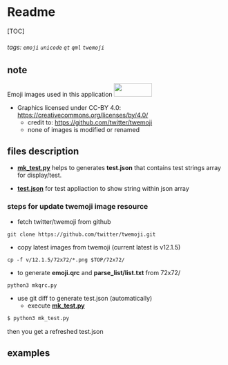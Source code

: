 # Readme

[TOC]

###### tags: ```emoji``` ```unicode``` ```qt``` ```qml``` ```twemoji```

## note

Emoji images used in this application <img src="https://mirrors.creativecommons.org/presskit/buttons/88x31/png/by.png" width=88 height=31>
- Graphics licensed under CC-BY 4.0: https://creativecommons.org/licenses/by/4.0/
    - credit to: https://github.com/twitter/twemoji
    - none of images is modified or renamed

## files description

- **[mk_test.py](./mk_test.py)** helps to generates **test.json** that contains test strings
  array for display/test.

- **[test.json](./test.json)** for test appliaction to show string within json array

### steps for update twemoji image resource

* fetch twitter/twemoji from github
```
git clone https://github.com/twitter/twemoji.git
```

* copy latest images from twemoji (current latest is v12.1.5)
```
cp -f v/12.1.5/72x72/*.png $TOP/72x72/
```

* to generate **emoji.qrc** and **parse_list/list.txt** from 72x72/
```
python3 mkqrc.py
```

* use git diff to generate test.json (automatically)
    * execute **[mk_test.py](./mk_test.py)**
```bash
$ python3 mk_test.py
```
then you get a refreshed test.json

## examples
